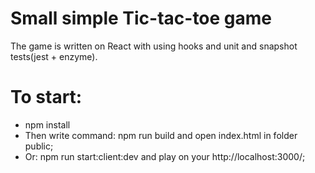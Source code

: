 # Small simple Tic-tac-toe game

The game is written on React with using hooks and unit and snapshot tests(jest + enzyme).

# To start:

  - npm install
  - Then write command: npm run build and open index.html in folder public;
  - Or: npm run start:client:dev and play on your http://localhost:3000/;
